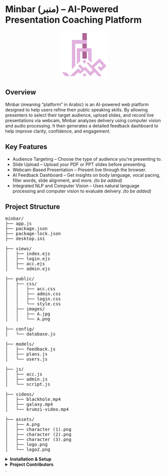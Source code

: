 # Minbar (منبر) – AI-Powered Presentation Coaching Platform

<p align="center">
  <img src="./public/images/A.png" alt="Minbar Logo" width="150"/>
</p>

## Overview

Minbar (meaning “platform” in Arabic) is an AI-powered web platform designed to help users refine their public speaking skills. By allowing presenters to select their target audience, upload slides, and record live presentations via webcam, Minbar analyzes delivery using computer vision and audio processing. It then generates a detailed feedback dashboard to help improve clarity, confidence, and engagement.

## Key Features

- Audience Targeting – Choose the type of audience you're presenting to.
- Slide Upload – Upload your PDF or PPT slides before presenting.
- Webcam-Based Presentation – Present live through the browser.
- AI Feedback Dashboard – Get insights on body language, vocal pacing, filler words, slide alignment, and more. *(to be added)*
- Integrated NLP and Computer Vision – Uses natural language processing and computer vision to evaluate delivery. *(to be added)*

## Project Structure

<pre>
minbar/
├── app.js
├── package.json
├── package-lock.json
├── desktop.ini

├── views/
│   ├── index.ejs
│   ├── login.ejs
│   ├── acc.ejs
│   └── admin.ejs

├── public/
│   ├── css/
│   │   ├── acc.css
│   │   ├── admin.css
│   │   ├── login.css
│   │   └── style.css
│   ├── images/
│   │   ├── A.jpg
│   │   └── A.png

├── config/
│   └── database.js

├── models/
│   ├── feedback.js
│   ├── plans.js
│   └── users.js

├── js/
│   ├── acc.js
│   ├── admin.js
│   └── script.js

├── videos/
│   ├── blackhole.mp4
│   ├── galaxy.mp4
│   └── krumzi-video.mp4

├── assets/
│   ├── A.png
│   ├── character (1).png
│   ├── character (2).png
│   ├── character (3).png
│   ├── logo.png
│   └── logo2.png
</pre>

<details>
<summary><strong>Installation & Setup</strong></summary>

### Prerequisites

- Node.js v14+
- npm or yarn
- MySQL or SQLite database

### Setup Instructions

1. **Clone the repository:**

   ```bash
   git clone https://github.com/aljowharah1/minbar.git
   cd minbar

	2.	Install dependencies:

npm install


	3.	Configure the database:
	•	Open config/database.js and update your DB settings.
	4.	Run the application:

node app.js


	5.	Open your browser and go to:

http://localhost:3000

</details>


<details>
<summary><strong>Project Contributors</strong></summary>


	•	Sarah Alkahwaji – 222410358
	•	Aljawharah Aljubair – 222410187
	•	Prince Sultan University
	•	Instructor: Ms. Alhanouf Almutairi

</details>
.
